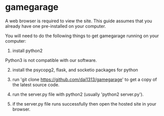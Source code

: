 # gamegarage

A web browser is required to view the site. This guide assumes that you already have one pre-installed on your computer. 

You will need to do the following things to get gamegarage running on your computer:

1) install python2

Python3 is not compatible with our software.

2) install the psycopg2, flask, and socketio packages for python

3) run 'git clone https://github.com/dai1313/gamegarage' to get a copy of the latest source code.

4) run the server.py file with python2 (usually 'python2 server.py'). 

5) if the server.py file runs successfully then open the hosted site in your browser.
